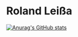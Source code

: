 # Roland Leißa

[![Anurag's GitHub stats](https://github-readme-stats.vercel.app/api?username=leissa&show_icons=true&include_all_commits=true)](https://github.com/anuraghazra/github-readme-stats)
